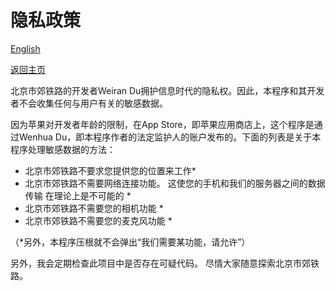 #  隐私政策

[English](privacy.md)

[返回主页](README_zh_cn.md)

北京市郊铁路的开发者Weiran Du拥护信息时代的隐私权。因此，本程序和其开发者不会收集任何与用户有关的敏感数据。

因为苹果对开发者年龄的限制，在App Store，即苹果应用商店上，这个程序是通过Wenhua Du，即本程序作者的法定监护人的账户发布的。下面的列表是关于本程序处理敏感数据的方法：


* 北京市郊铁路不要求您提供您的位置来工作*
* 北京市郊铁路不需要网络连接功能。 这使您的手机和我们的服务器之间的数据传输
在理论上是不可能的 *
* 北京市郊铁路不需要您的相机功能 *
* 北京市郊铁路不需要您的麦克风功能 *

（*另外，本程序压根就不会弹出“我们需要某功能，请允许”）


另外，我会定期检查此项目中是否存在可疑代码。 尽情大家随意探索北京市郊铁路。

